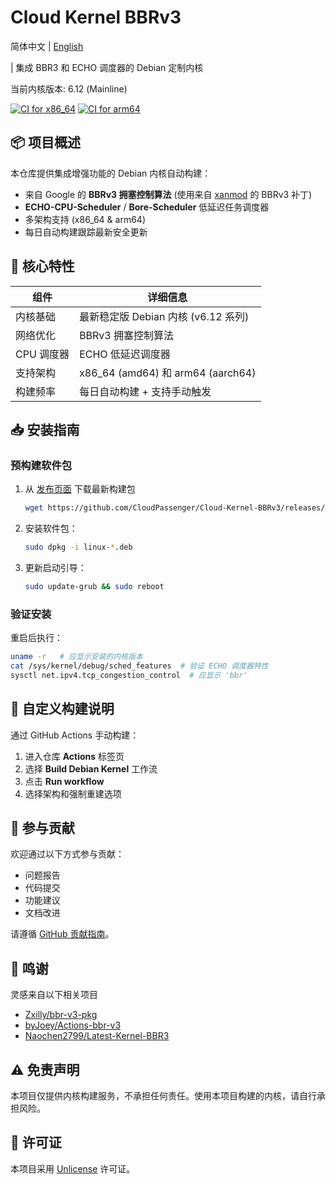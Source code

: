 # Cloud Kernel BBRv3

简体中文 | [English](README_en.md)

| 集成 BBR3 和 ECHO 调度器的 Debian 定制内核

当前内核版本: 6.12 (Mainline)

[![CI for x86_64](https://github.com/CloudPassenger/Cloud-Kernel-BBRv3/actions/workflows/build.yml/badge.svg)](https://github.com/CloudPassenger/Cloud-Kernel-BBRv3/actions)
[![CI for arm64](https://github.com/CloudPassenger/Cloud-Kernel-BBRv3/actions/workflows/build-arm64.yml/badge.svg)](https://github.com/CloudPassenger/Cloud-Kernel-BBRv3/actions)

## 📦 项目概述

本仓库提供集成增强功能的 Debian 内核自动构建：
- 来自 Google 的 **BBRv3 拥塞控制算法** (使用来自 [xanmod](https://github.com/xanmod/linux) 的 BBRv3 补丁)
- **ECHO-CPU-Scheduler** / **Bore-Scheduler** 低延迟任务调度器
- 多架构支持 (x86_64 & arm64)
- 每日自动构建跟踪最新安全更新

## 🚀 核心特性

| 组件               | 详细信息                                                               |
|--------------------|-----------------------------------------------------------------------|
| 内核基础           | 最新稳定版 Debian 内核 (v6.12 系列)                                  |
| 网络优化           | BBRv3 拥塞控制算法                                                   |
| CPU 调度器         | ECHO 低延迟调度器                                                     |
| 支持架构           | x86_64 (amd64) 和 arm64 (aarch64)                                   |
| 构建频率           | 每日自动构建 + 支持手动触发                                           |

## 📥 安装指南

### 预构建软件包

1. 从 [发布页面](https://github.com/CloudPassenger/Cloud-Kernel-BBRv3/releases) 下载最新构建包
   ```bash
   wget https://github.com/CloudPassenger/Cloud-Kernel-BBRv3/releases/download/<版本>/linux-{image,headers}-<版本>_<架构>.deb
   ```

2. 安装软件包：
   ```bash
   sudo dpkg -i linux-*.deb
   ```

3. 更新启动引导：
   ```bash
   sudo update-grub && sudo reboot
   ```

### 验证安装
重启后执行：
```bash
uname -r   # 应显示安装的内核版本
cat /sys/kernel/debug/sched_features  # 验证 ECHO 调度器特性
sysctl net.ipv4.tcp_congestion_control  # 应显示 'bbr'
```

## 🔧 自定义构建说明

通过 GitHub Actions 手动构建：
1. 进入仓库 **Actions** 标签页
2. 选择 **Build Debian Kernel** 工作流
3. 点击 **Run workflow**
4. 选择架构和强制重建选项

## 🤝 参与贡献

欢迎通过以下方式参与贡献：
- 问题报告
- 代码提交
- 功能建议
- 文档改进

请遵循 [GitHub 贡献指南](https://github.com/github/docs/blob/main/CONTRIBUTING.md)。

## 💖 鸣谢

灵感来自以下相关项目
- [Zxilly/bbr-v3-pkg](https://github.com/Zxilly/bbr-v3-pkg)
- [byJoey/Actions-bbr-v3](https://github.com/byJoey/Actions-bbr-v3)
- [Naochen2799/Latest-Kernel-BBR3](https://github.com/Naochen2799/Latest-Kernel-BBR3)

## ⚠️ 免责声明

本项目仅提供内核构建服务，不承担任何责任。使用本项目构建的内核，请自行承担风险。

## 📜 许可证

本项目采用 [Unlicense](https://unlicense.org/) 许可证。


